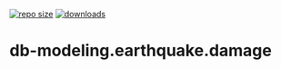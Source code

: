 <!-- badges: start -->
[![repo size](https://img.shields.io/github/repo-size/mockdb/db-modeling.earthquake.damage)](about::blank)
[![downloads](https://img.shields.io/github/downloads/mockdb/db-modeling.earthquake.damage)](about::blank)
<!-- badges: end -->
# db-modeling.earthquake.damage
